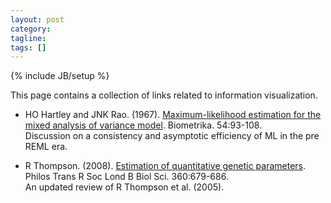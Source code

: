 ```yaml
---
layout: post
category:
tagline: 
tags: []
---
```

{% include JB/setup %}

This page contains a collection of links related to information visualization. 

* HO Hartley and JNK Rao. (1967). [Maximum-likelihood estimation for the mixed analysis of variance model](http://biomet.oxfordjournals.org/content/54/1-2/93.abstract). Biometrika. 54:93-108.  
Discussion on a consistency and asymptotic efficiency of ML in the pre REML era. 

* R Thompson. (2008). [Estimation of quantitative genetic parameters](http://rspb.royalsocietypublishing.org/content/275/1635/679). Philos Trans R Soc Lond B Biol Sci. 360:679-686.  
An updated review of R Thompson et al. (2005).

